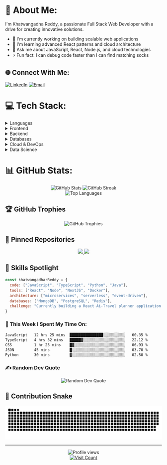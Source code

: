 # 💫 About Me:
I'm Khatwangadha Reddy, a passionate Full Stack Web Developer with a drive for creating innovative solutions.
- 🔭 I'm currently working on building scalable web applications
- 🌱 I'm learning advanced React patterns and cloud architecture
- 💬 Ask me about JavaScript, React, Node.js, and cloud technologies
- ⚡ Fun fact: I can debug code faster than I can find matching socks

## 🌐 Connect With Me:
[![LinkedIn](https://img.shields.io/badge/LinkedIn-%230077B5.svg?logo=linkedin&logoColor=white)](https://linkedin.com/in/khatwangadarreddy) [![Email](https://img.shields.io/badge/Email-D14836?logo=gmail&logoColor=white)](mailto:khatwangadhareddy@gmail.com)

# 💻 Tech Stack:
<details>
  <summary>Languages</summary>
  
  ![JavaScript](https://img.shields.io/badge/javascript-%23323330.svg?style=for-the-badge&logo=javascript&logoColor=%23F7DF1E) ![TypeScript](https://img.shields.io/badge/typescript-%23007ACC.svg?style=for-the-badge&logo=typescript&logoColor=white) ![Python](https://img.shields.io/badge/python-3670A0?style=for-the-badge&logo=python&logoColor=ffdd54) ![Java](https://img.shields.io/badge/java-%23ED8B00.svg?style=for-the-badge&logo=openjdk&logoColor=white) ![C](https://img.shields.io/badge/c-%2300599C.svg?style=for-the-badge&logo=c&logoColor=white) ![C++](https://img.shields.io/badge/c++-%2300599C.svg?style=for-the-badge&logo=c%2B%2B&logoColor=white) ![HTML5](https://img.shields.io/badge/html5-%23E34F26.svg?style=for-the-badge&logo=html5&logoColor=white) ![CSS3](https://img.shields.io/badge/css3-%231572B6.svg?style=for-the-badge&logo=css3&logoColor=white) ![GraphQL](https://img.shields.io/badge/-GraphQL-E10098?style=for-the-badge&logo=graphql&logoColor=white)
</details>

<details>
  <summary>Frontend</summary>
  
  ![React](https://img.shields.io/badge/react-%2320232a.svg?style=for-the-badge&logo=react&logoColor=%2361DAFB) ![Next JS](https://img.shields.io/badge/Next-black?style=for-the-badge&logo=next.js&logoColor=white) ![Redux](https://img.shields.io/badge/redux-%23593d88.svg?style=for-the-badge&logo=redux&logoColor=white) ![React Router](https://img.shields.io/badge/React_Router-CA4245?style=for-the-badge&logo=react-router&logoColor=white) ![React Hook Form](https://img.shields.io/badge/React%20Hook%20Form-%23EC5990.svg?style=for-the-badge&logo=reacthookform&logoColor=white) ![TailwindCSS](https://img.shields.io/badge/tailwindcss-%2338B2AC.svg?style=for-the-badge&logo=tailwind-css&logoColor=white) ![Three js](https://img.shields.io/badge/threejs-black?style=for-the-badge&logo=three.js&logoColor=white) ![Vite](https://img.shields.io/badge/vite-%23646CFF.svg?style=for-the-badge&logo=vite&logoColor=white)
</details>

<details>
  <summary>Backend</summary>
  
  ![NodeJS](https://img.shields.io/badge/node.js-6DA55F?style=for-the-badge&logo=node.js&logoColor=white) ![Nodemon](https://img.shields.io/badge/NODEMON-%23323330.svg?style=for-the-badge&logo=nodemon&logoColor=%BBDEAD) ![Socket.io](https://img.shields.io/badge/Socket.io-black?style=for-the-badge&logo=socket.io&badgeColor=010101) ![Pug](https://img.shields.io/badge/Pug-FFF?style=for-the-badge&logo=pug&logoColor=A86454)
</details>

<details>
  <summary>Databases</summary>
  
  ![MongoDB](https://img.shields.io/badge/MongoDB-%234ea94b.svg?style=for-the-badge&logo=mongodb&logoColor=white) ![MySQL](https://img.shields.io/badge/mysql-4479A1.svg?style=for-the-badge&logo=mysql&logoColor=white) ![Postgres](https://img.shields.io/badge/postgres-%23316192.svg?style=for-the-badge&logo=postgresql&logoColor=white) ![Redis](https://img.shields.io/badge/redis-%23DD0031.svg?style=for-the-badge&logo=redis&logoColor=white) ![AmazonDynamoDB](https://img.shields.io/badge/Amazon%20DynamoDB-4053D6?style=for-the-badge&logo=Amazon%20DynamoDB&logoColor=white)
</details>

<details>
  <summary>Cloud & DevOps</summary>
  
  ![AWS](https://img.shields.io/badge/AWS-%23FF9900.svg?style=for-the-badge&logo=amazon-aws&logoColor=white) ![Google Cloud](https://img.shields.io/badge/GoogleCloud-%234285F4.svg?style=for-the-badge&logo=google-cloud&logoColor=white) ![Firebase](https://img.shields.io/badge/firebase-%23039BE5.svg?style=for-the-badge&logo=firebase) ![Docker](https://img.shields.io/badge/docker-%230db7ed.svg?style=for-the-badge&logo=docker&logoColor=white)
</details>

<details>
  <summary>Data Science</summary>
  
  ![NumPy](https://img.shields.io/badge/numpy-%23013243.svg?style=for-the-badge&logo=numpy&logoColor=white) ![Pandas](https://img.shields.io/badge/pandas-%23150458.svg?style=for-the-badge&logo=pandas&logoColor=white)
</details>

# 📊 GitHub Stats:

<div align="center">
  <img src="https://github-readme-stats.vercel.app/api?username=Khatwangadhareddy&theme=radical&hide_border=false&include_all_commits=true&count_private=true" width="48%" alt="GitHub Stats"/>
  <img src="https://github-readme-streak-stats.herokuapp.com/?user=Khatwangadhareddy&theme=radical&hide_border=false" width="48%" alt="GitHub Streak"/>
</div>

<div align="center">
  <img src="https://github-readme-stats.vercel.app/api/top-langs/?username=Khatwangadhareddy&theme=radical&hide_border=false&include_all_commits=true&count_private=true&layout=compact" width="48%" alt="Top Languages"/>
</div>

## 🏆 GitHub Trophies
<div align="center">
  <img src="https://github-profile-trophy.vercel.app/?username=Khatwangadhareddy&theme=radical&no-frame=true&no-bg=false&margin-w=4&row=1" alt="GitHub Trophies"/>
</div>

## 📌 Pinned Repositories
<div align="center">
  <a href="https://github.com/Khatwangadhareddy/your-repo-1">
    <img src="https://github-readme-stats.vercel.app/api/pin/?username=Khatwangadhareddy&repo=your-repo-1&theme=radical" />
  </a>
  <a href="https://github.com/Khatwangadhareddy/your-repo-2">
    <img src="https://github-readme-stats.vercel.app/api/pin/?username=Khatwangadhareddy&repo=your-repo-2&theme=radical" />
  </a>
</div>

## 🌟 Skills Spotlight
```javascript
const khatwangadharReddy = {
  code: ["JavaScript", "TypeScript", "Python", "Java"],
  tools: ["React", "Node", "NextJS", "Docker"],
  architecture: ["microservices", "serverless", "event-driven"],
  databases: ["MongoDB", "PostgreSQL", "Redis"],
  challenge: "Currently building a React Ai-Travel planner application with realtime features"
}
```

### 🧠 This Week I Spent My Time On:
<!--START_SECTION:waka-->
```text
JavaScript   12 hrs 25 mins  ███████████████░░░░░░░░░░   60.35 % 
TypeScript   4 hrs 32 mins   █████▓░░░░░░░░░░░░░░░░░░░   22.12 % 
CSS          1 hr 25 mins    █▓░░░░░░░░░░░░░░░░░░░░░░░   06.93 % 
JSON         45 mins         █░░░░░░░░░░░░░░░░░░░░░░░░   03.70 % 
Python       30 mins         ▓░░░░░░░░░░░░░░░░░░░░░░░░   02.50 % 
```
<!--END_SECTION:waka-->

### ✍️ Random Dev Quote
<div align="center">
  <img src="https://quotes-github-readme.vercel.app/api?type=horizontal&theme=radical" alt="Random Dev Quote"/>
</div>

## 🐍 Contribution Snake
<div align="center">
  <picture>
    <source media="(prefers-color-scheme: dark)" srcset="https://github.com/Khatwangadhareddy/Khatwangadhareddy/blob/output/github-snake-dark.svg" />
    <source media="(prefers-color-scheme: light)" srcset="https://github.com/Khatwangadhareddy/Khatwangadhareddy/blob/output/github-snake.svg" />
    <img alt="github-snake" src="https://github.com/Khatwangadhareddy/Khatwangadhareddy/blob/output/github-snake-dark.svg" />
  </picture>
</div>

---
<div align="center">
  <img src="https://komarev.com/ghpvc/?username=Khatwangadhareddy&style=flat-square&color=blueviolet" alt="Profile views"/>
  <br>
  <a href="https://visitcount.itsvg.in">
    <img src="https://visitcount.itsvg.in/api?id=Khatwangadhareddy&icon=0&color=0" alt="Visit Count"/>
  </a>
</div>
